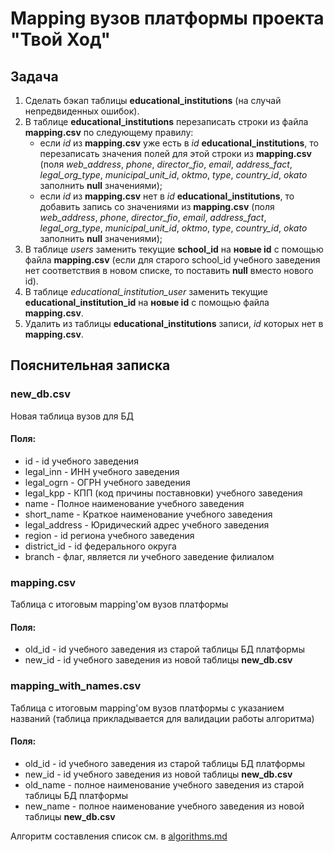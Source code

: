 # Mapping вузов платформы проекта "Твой Ход"
## Задача
1. Сделать бэкап таблицы **educational_institutions** (на случай непредвиденных ошибок).
2. В таблице **educational_institutions** перезаписать строки из файла **mapping.csv** по следующему правилу:
    - если *id* из **mapping.csv** уже есть в *id* **educational_institutions**, то перезаписать значения полей для этой строки из **mapping.csv** (поля *web_address*, *phone*, *director_fio*, *email*, *address_fact*, *legal_org_type*, *municipal_unit_id*, *oktmo*, *type*, *country_id*, *okato* заполнить **null** значениями);
    - если *id* из **mapping.csv** нет в *id* **educational_institutions**, то добавить запись со значениями из **mapping.csv** (поля *web_address*, *phone*, *director_fio*, *email*, *address_fact*, *legal_org_type*, *municipal_unit_id*, *oktmo*, *type*, *country_id*, *okato* заполнить **null** значениями);
3. В таблице *users* заменить текущие **school_id** на **новые id** с помощью файла **mapping.csv** (если для старого school_id учебного заведения нет соответствия в новом списке, то поставить **null** вместо нового id).
4. В таблице *educational_institution_user* заменить текущие **educational_institution_id** на **новые id** с помощью файла **mapping.csv**.
5. Удалить из таблицы **educational_institutions** записи, *id* которых нет в **mapping.csv**.
## Пояснительная записка
### new_db.csv
Новая таблица вузов для БД
#### Поля:
 - id - id учебного заведения
 - legal_inn - ИНН учебного заведения
 - legal_ogrn - ОГРН учебного заведения
 - legal_kpp - КПП (код причины поставновки) учебного заведения
 - name - Полное наименование учебного заведения 
 - short_name - Краткое наименование учебного заведения
 - legal_address - Юридический адрес учебного заведения
 - region - id региона учебного заведения
 - district_id - id федерального округа 
 - branch - флаг, является ли учебного заведение филиалом
### mapping.csv
Таблица с итоговым mapping'ом вузов платформы
#### Поля:
 - old_id - id учебного заведения из старой таблицы БД платформы
 - new_id - id учебного заведения из новой таблицы **new_db.csv**
### mapping_with_names.csv
Таблица с итоговым mapping'ом вузов платформы с указанием названий (таблица прикладывается для валидации работы алгоритма)
#### Поля:
 - old_id - id учебного заведения из старой таблицы БД платформы
 - new_id - id учебного заведения из новой таблицы **new_db.csv**
 - old_name - полное наименование учебного заведения из старой таблицы БД платформы
 - new_name - полное наименование учебного заведения из новой таблицы **new_db.csv**

Алгоритм составления список см. в [algorithms.md](algorithms.md)